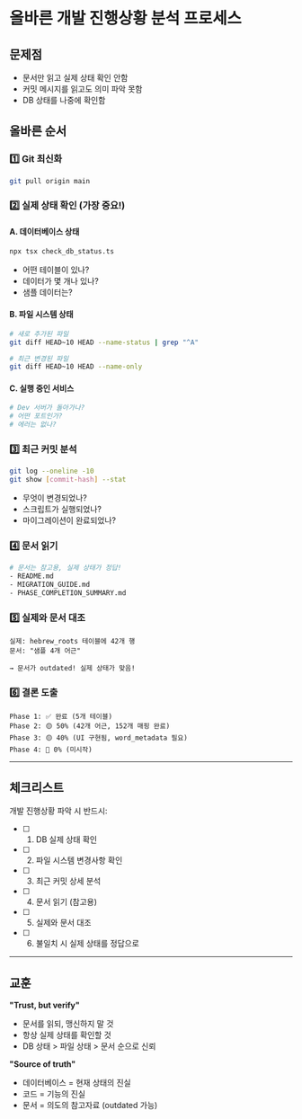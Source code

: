 # 올바른 개발 진행상황 분석 프로세스

## 문제점
- 문서만 읽고 실제 상태 확인 안함
- 커밋 메시지를 읽고도 의미 파악 못함
- DB 상태를 나중에 확인함

## 올바른 순서

### 1️⃣ Git 최신화
```bash
git pull origin main
```

### 2️⃣ 실제 상태 확인 (가장 중요!)

#### A. 데이터베이스 상태
```bash
npx tsx check_db_status.ts
```
- 어떤 테이블이 있나?
- 데이터가 몇 개나 있나?
- 샘플 데이터는?

#### B. 파일 시스템 상태
```bash
# 새로 추가된 파일
git diff HEAD~10 HEAD --name-status | grep "^A"

# 최근 변경된 파일
git diff HEAD~10 HEAD --name-only
```

#### C. 실행 중인 서비스
```bash
# Dev 서버가 돌아가나?
# 어떤 포트인가?
# 에러는 없나?
```

### 3️⃣ 최근 커밋 분석
```bash
git log --oneline -10
git show [commit-hash] --stat
```
- 무엇이 변경되었나?
- 스크립트가 실행되었나?
- 마이그레이션이 완료되었나?

### 4️⃣ 문서 읽기
```bash
# 문서는 참고용, 실제 상태가 정답!
- README.md
- MIGRATION_GUIDE.md
- PHASE_COMPLETION_SUMMARY.md
```

### 5️⃣ 실제와 문서 대조
```
실제: hebrew_roots 테이블에 42개 행
문서: "샘플 4개 어근"

→ 문서가 outdated! 실제 상태가 맞음!
```

### 6️⃣ 결론 도출
```
Phase 1: ✅ 완료 (5개 테이블)
Phase 2: 🟡 50% (42개 어근, 152개 매핑 완료)
Phase 3: 🟡 40% (UI 구현됨, word_metadata 필요)
Phase 4: 🔴 0% (미시작)
```

---

## 체크리스트

개발 진행상황 파악 시 반드시:

- [ ] 1. DB 실제 상태 확인
- [ ] 2. 파일 시스템 변경사항 확인
- [ ] 3. 최근 커밋 상세 분석
- [ ] 4. 문서 읽기 (참고용)
- [ ] 5. 실제와 문서 대조
- [ ] 6. 불일치 시 실제 상태를 정답으로

---

## 교훈

**"Trust, but verify"**
- 문서를 읽되, 맹신하지 말 것
- 항상 실제 상태를 확인할 것
- DB 상태 > 파일 상태 > 문서 순으로 신뢰

**"Source of truth"**
- 데이터베이스 = 현재 상태의 진실
- 코드 = 기능의 진실
- 문서 = 의도의 참고자료 (outdated 가능)
